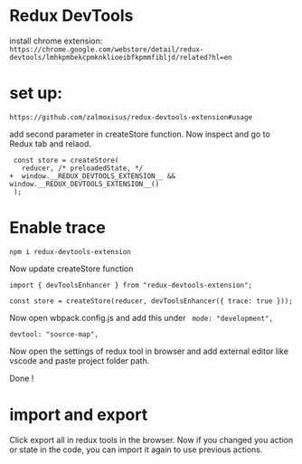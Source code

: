 # Redux DevTools

install chrome extension:
`https://chrome.google.com/webstore/detail/redux-devtools/lmhkpmbekcpmknklioeibfkpmmfibljd/related?hl=en`

# set up:

`https://github.com/zalmoxisus/redux-devtools-extension#usage`

add second parameter in createStore function. Now inspect and go to Redux tab and relaod.

```
 const store = createStore(
   reducer, /* preloadedState, */
+  window.__REDUX_DEVTOOLS_EXTENSION__ && window.__REDUX_DEVTOOLS_EXTENSION__()
 );
```

# Enable trace

```
npm i redux-devtools-extension
```

Now update createStore function

```
import { devToolsEnhancer } from "redux-devtools-extension";

const store = createStore(reducer, devToolsEnhancer({ trace: true }));
```

Now open wbpack.config.js and add this under ` mode: "development",`

```
devtool: "source-map",
```

Now open the settings of redux tool in browser and add external editor like vscode and paste project folder path.

Done !

# import and export

Click export all in redux tools in the browser. Now if you changed
you action or state in the code, you can import it again to use previous
actions.
